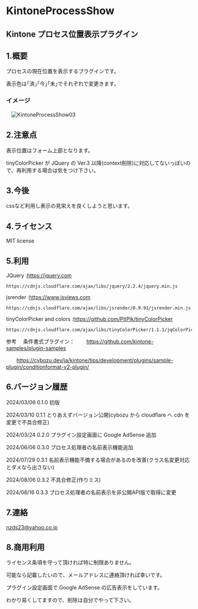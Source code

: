# KintoneProcessShow

## Kintone プロセス位置表示プラグイン

## 1.概要

プロセスの現在位置を表示するプラグインです。

表示色は｢済｣｢今｣｢未｣でそれぞれで変更きます。

### イメージ

　![KintoneProcessShow03](https://github.com/noz-23/KintoneProcessShow/assets/160399039/10fb28f0-a625-4dfb-9a34-0bfba1bbdd08)


## 2.注意点

表示位置はフォーム上部となります。

tinyColorPicker が JQuery の Ver.3 以降(context削除)に対応してないっぽいので、再利用する場合は気をつけ下さい。

## 3.今後

cssなど利用し表示の見栄えを良くしようと思います。

## 4.ライセンス

MIT license

## 5.利用

JQuery   :https://jquery.com

    https://cdnjs.cloudflare.com/ajax/libs/jquery/2.2.4/jquery.min.js


jsrender :https://www.jsviews.com

    https://cdnjs.cloudflare.com/ajax/libs/jsrender/0.9.91/jsrender.min.js


tinyColorPicker and colors :https://github.com/PitPik/tinyColorPicker

    https://cdnjs.cloudflare.com/ajax/libs/tinyColorPicker/1.1.1/jqColorPicker.min.js

参考
　条件書式プラグイン：
　　https://github.com/kintone-samples/plugin-samples

　　https://cybozu.dev/ja/kintone/tips/development/plugins/sample-plugin/conditionformat-v2-plugin/


## 6.バージョン履歴

 2024/03/06 0.1.0 初版 

 2024/03/10 0.1.1 とりあえずバージョン公開(cybozu から cloudflare へ cdn を変更で不具合修正)

 2024/03/24 0.2.0 プラグイン設定画面に Google AdSense 追加

 2024/06/06 0.3.0 プロセス処理者の名前表示機能追加

 2024/07/29 0.3.1 名前表示機能不備する場合があるのを改善(クラス名変更対応とダメなら出さない)

 2024/08/06 0.3.2 不具合修正(作りミス)

 2024/08/16 0.3.3 プロセス処理者の名前表示を非公開API版で取得に変更
 
## 7.連絡

nzds23@yahoo.co.jp

## 8.商用利用

ライセンス条項を守って頂ければ特に制限ありません。

可能なら記載したいので、メールアドレスに連絡頂ければ幸いです。

プラグイン設定画面で Google AdSense の広告表示をしています。

わかり易くしてますので、削除は自分でやって下さい。


